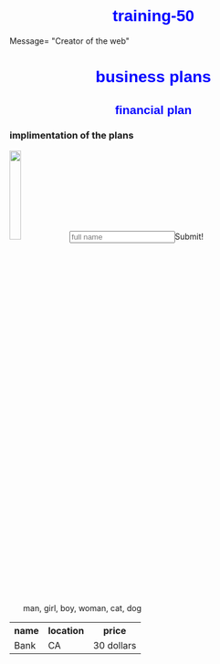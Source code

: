 # training-50
<!doctype html>
<html>
<title>
  Hi, world
  </title>
  <body>
  Message= "Creator of the web"
    <heading>
      <h1 style:="color:#82154a;text-align:center">business plans</h1>
      <h2>financial plan</h2>
      <h3>implimentation of the plans</h3>
      </heading>
    <image src="cat.jpg"
           <image src="https://www.facebook.com/photo.php?fbid=10151935272866790&set=a.441192986789&type=3&theater" hight="10" width="20%">
           <table>
             <tr>
               <th>name</th>
               <th>location</th>
               <th>price</th>
               </tr>
             <tr>
               <td>Bank</td>
               <td>CA</td>
               <td>30 dollars</td>
               </tr>
             </tble>
             <form>
            <input type="txt" placeholder="full name" name="name">
               <bottom>Submit!</bottom>
               </form>
    <style>
      h1,h2{color: blue;text-align: center;font-seize: 28x;font-family: arial; font-weight: bold;}
      </style>
    
  </body>
  
<ol>
  man, girl, boy, woman, cat, dog
  </ol>
  </html>
  
